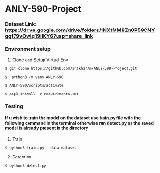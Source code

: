 # ANLY-590-Project
### Dataset Link: https://drive.google.com/drive/folders/1NXtMM8Zn0P59CNYggf79vOwIq19ilKY6?usp=share_link
### Environment setup
1. Clone and Setup Virtual Env
```
$ git clone https://github.com/prakhar7m/ANLY-590-Project.git
```

```
$  python3 -m venv ANLY-590
```
```
$ ANLY-590/Scripts/activate
```
```
$ pip3 install -r requirements.txt
```

### Testing

#### If u wish to train the model on the dataset use train.py file with the following command in the terminal otherwise run detect.py as the saved model is already present in the directory
1. Train
```
$ python3 train.py --data dataset
```
2. Detection
```
$ python3 detect.py 
```
